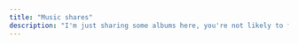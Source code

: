 ```yaml
---
title: "Music shares"
description: "I'm just sharing some albums here, you're not likely to find elsewhere that easily, and which I think deserve a listen. If you hold any rights to the music shared here, and want to see content removed, please let me know: <nobr>andre @ grrlz . net</nobr> — If you want to just chat, also write to me or find me on soulseek <p hidden>as 'aiva'</p>."
---
```

